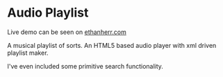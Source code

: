Audio Playlist
==============

Live demo can be seen on <a target="_blank" href="http://ethanherr.com">ethanherr.com</a>

A musical playlist of sorts. An HTML5 based audio player with xml driven playlist maker. 

I've even included some primitive search functionality.
